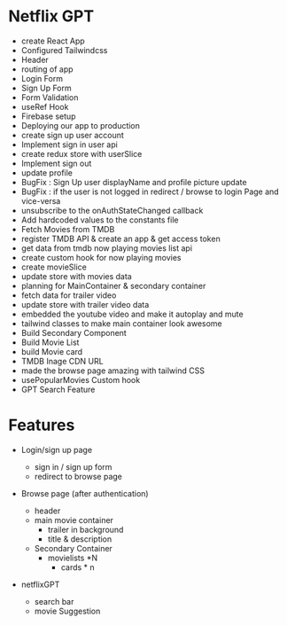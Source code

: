 # Netflix GPT

- create React App
- Configured Tailwindcss
- Header 
- routing of app
- Login Form 
- Sign Up Form 
- Form Validation
- useRef Hook
- Firebase setup
- Deploying our app to production
- create sign up user account
- Implement sign in user api
- create redux store with userSlice
- Implement sign out 
- update profile
- BugFix : Sign Up user displayName and profile picture update
- BugFix : if the user is not logged in redirect / browse to login Page and vice-versa
- unsubscribe to the onAuthStateChanged callback
- Add hardcoded values to the constants file
- Fetch Movies from TMDB 
- register TMDB API & create an app  & get access token
- get data from tmdb now playing movies list api
- create custom hook for now playing movies
- create movieSlice
- update store with movies data
- planning for MainContainer & secondary container
- fetch data for trailer video
- update store with trailer video data
- embedded the youtube video and make it autoplay and mute
- tailwind classes to make main container look awesome
- Build Secondary Component
- Build Movie List
- build Movie card
- TMDB Inage CDN URL
- made the browse page amazing with tailwind CSS
- usePopularMovies Custom hook
- GPT Search Feature 
# Features
- Login/sign up page
  - sign in / sign up form
  - redirect to browse page

- Browse page (after authentication)
  - header
  - main movie container
     - trailer in background
     - title & description
  - Secondary Container
     - movielists *N
       - cards * n
- netflixGPT 
  - search bar
  - movie Suggestion